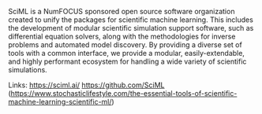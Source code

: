 SciML is a NumFOCUS sponsored open source software organization created to unify the packages for scientific machine learning. This includes the development of modular scientific simulation support software, such as differential equation solvers, along with the methodologies for inverse problems and automated model discovery. By providing a diverse set of tools with a common interface, we provide a modular, easily-extendable, and highly performant ecosystem for handling a wide variety of scientific simulations.

Links:
https://sciml.ai/
https://github.com/SciML
(https://www.stochasticlifestyle.com/the-essential-tools-of-scientific-machine-learning-scientific-ml/)